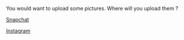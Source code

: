 You would want to upload some pictures. Where will you upload them ?

[Snapchat](finalize.md)

[Instagram](finalize2.md)
